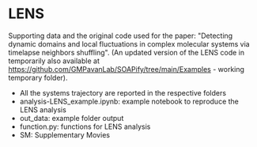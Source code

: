 # LENS
Supporting data and the original code used for the paper: "Detecting dynamic domains and local fluctuations in complex molecular systems via timelapse neighbors shuffling".
(An updated version of the LENS code in temporarily also available at https://github.com/GMPavanLab/SOAPify/tree/main/Examples - working temporary folder).

- All the systems trajectory are reported in the respective folders
- analysis-LENS_example.ipynb: example notebook to reproduce the LENS analysis
- out_data: example folder output
- function.py: functions for LENS analysis
- SM: Supplementary Movies
